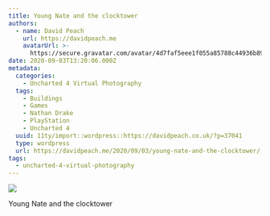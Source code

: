 ```yaml
---
title: Young Nate and the clocktower
authors:
  - name: David Peach
    url: https://davidpeach.me
    avatarUrl: >-
      https://secure.gravatar.com/avatar/4d7faf5eee1f055a85788c44936b8995eaab6dfb004e7854ec747ccb272e91ee?s=96&d=mm&r=g
date: 2020-09-03T13:20:06.000Z
metadata:
  categories:
    - Uncharted 4 Virtual Photography
  tags:
    - Buildings
    - Games
    - Nathan Drake
    - PlayStation
    - Uncharted 4
  uuid: 11ty/import::wordpress::https://davidpeach.co.uk/?p=37041
  type: wordpress
  url: https://davidpeach.me/2020/09/03/young-nate-and-the-clocktower/
tags:
  - uncharted-4-virtual-photography
---
```

[![](/assets/Uncharted™-4_-A-Thiefs-End_202-httfB8OCYeFV.jpg)](/assets/Uncharted™-4_-A-Thiefs-End_202-httfB8OCYeFV.jpg)

Young Nate and the clocktower